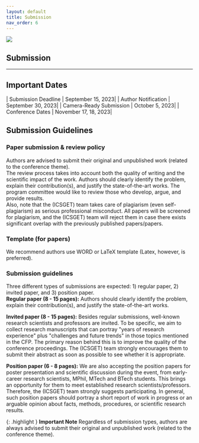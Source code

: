 ```yaml
---
layout: default
title: Submission
nav_order: 6
---
```

![](../../assets/images/bg_windmill.jpg)
## Submission
---

## Important Dates

| Submission Deadline     | September 15, 2023|
| Author Notification     | September 30, 2023|
| Camera-Ready Submission | October 5, 2023|
| Conference Dates        | November 17, 18, 2023|

## Submission Guidelines

### Paper submission & review policy

Authors are advised to submit their original and unpublished work (related to the conference theme).<br>
The review process takes into account both the quality of writing and the scientific impact of the work. Authors should clearly identify the problem, explain their contribution(s), and justify the state-of-the-art works. The program committee would like to review those who develop, argue, and provide results.<br>
Also, note that the (ICSGET) team takes care of plagiarism (even self-plagiarism) as serious professional misconduct. All papers will be screened for plagiarism, and the (ICSGET) team will reject them in case there exists significant overlap with the previously published papers/papers.

### Template (for papers)

We recommend authors use WORD or LaTeX template (Latex, however, is preferred). 

### Submission guidelines

Three different types of submissions are expected: 1) regular paper, 2) invited paper, and 3) position paper.<br>
**Regular paper (8 - 15 pages):** Authors should clearly identify the problem, explain their contribution(s), and justify the state-of-the-art works.<br>

**Invited paper (8 - 15 pages):** Besides regular submissions, well-known research scientists and professors are invited. To be specific, we aim to collect research manuscripts that can portray "years of research experience" plus "challenges and future trends" in those topics mentioned in the CFP. The primary reason behind this is to improve the quality of the conference proceedings. The (ICSGET) team strongly encourages them to submit their abstract as soon as possible to see whether it is appropriate.<br>

**Position paper (6 - 8 pages):** We are also accepting the position papers for poster presentation and scientific discussion during the event, from early-career research scientists, MPhil, MTech and BTech students. This brings an opportunity for them to meet established research scientists/professors. Therefore, the (ICSGET) team strongly suggests participating. In general, such position papers should portray a short report of work in progress or an arguable opinion about facts, methods, procedures, or scientific research results. <br>

{: .highlight }
**Important Note**
Regardless of submission types, authors are always advised to submit their original and unpublished work (related to the conference theme). 
